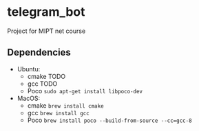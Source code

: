 # telegram_bot
Project for MIPT net course

## Dependencies

* Ubuntu:
    * cmake TODO
    * gcc TODO
    * Poco `sudo apt-get install libpoco-dev`
* MacOS:
    * cmake `brew install cmake`
    * gcc `brew install gcc`
    * Poco `brew install poco --build-from-source --cc=gcc-8`

